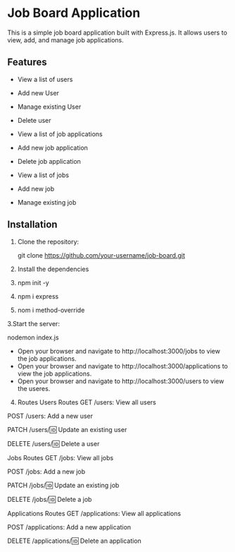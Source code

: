 # Job Board Application

This is a simple job board application built with Express.js. It allows users to view, add, and manage job applications.

## Features

- View a list of users
- Add new User
- Manage existing User
- Delete user

- View a list of job applications
- Add new job application
- Delete job application

- View a list of jobs
- Add new job
- Manage existing job

## Installation

1. Clone the repository:
 
   git clone https://github.com/your-username/job-board.git

2. Install the dependencies
 1. npm init -y
 2. npm i express
 3. nom i method-override

3.Start the server:

nodemon index.js
- Open your browser and navigate to http://localhost:3000/jobs to view the job applications.
- Open your browser and navigate to http://localhost:3000/applications to view the job applications.
- Open your browser and navigate to http://localhost:3000/users to view the useres.



4. Routes
Users Routes
GET /users: View all users

POST /users: Add a new user

PATCH /users/:id: Update an existing user

DELETE /users/:id: Delete a user

Jobs Routes
GET /jobs: View all jobs

POST /jobs: Add a new job

PATCH /jobs/:id: Update an existing job

DELETE /jobs/:id: Delete a job

Applications Routes
GET /applications: View all applications

POST /applications: Add a new application

DELETE /applications/:id: Delete an application
